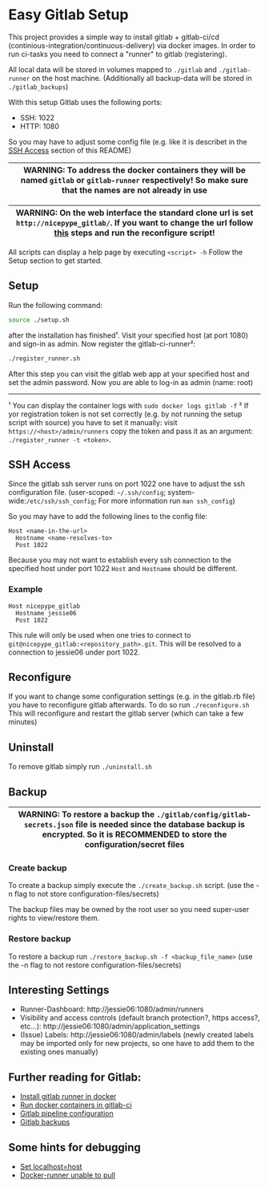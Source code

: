 # Easy Gitlab Setup
This project provides a simple way to install gitlab + gitlab-ci/cd (continious-integration/continuous-delivery) via docker images. In order to run ci-tasks you need to connect a "runner" to gitlab (registering).

All local data will be stored in volumes mapped to `./gitlab` and `./gitlab-runner` on the host machine. (Additionally all backup-data will be stored in `./gitlab_backups`)

With this setup Gitlab uses the following ports:
* SSH: 1022
* HTTP: 1080

So you may have to adjust some config file (e.g. like it is describet in the [SSH Access](#SSH-Access) section of this README)

| WARNING: To address the docker containers they will be named `gitlab` or `gitlab-runner` respectively! So make sure that the names are not already in use |
| --- |

| WARNING: On the web interface the standard clone url is set `http://nicepype_gitlab/`. If you want to change the url follow [this](https://docs.gitlab.com/omnibus/settings/configuration.html#configuring-the-external-url-for-gitlab) steps and run the reconfigure script! |
| --- |



All scripts can display a help page by executing `<script> -h`
Follow the Setup section to get started.

## Setup
Run the following command:

```bash
source ./setup.sh
```
after the installation has finished¹. Visit your specified host (at port 1080) and sign-in as admin. Now register the gitlab-ci-runner²:
```bash
./register_runner.sh
```

After this step you can visit the gitlab web app at your specified host and set the admin password. Now you are able to log-in as admin (name: root) 

------
¹ You can display the container logs with `sudo docker logs gitlab -f`
² If yor registration token is not set correctly (e.g. by not running the setup script with source) you have to set it manually: visit `https://<host>/admin/runners` copy the token and pass it as an argument: `./register_runner -t <token>`.

## SSH Access
Since the gitlab ssh server runs on port 1022 one have to adjust the ssh configuration file. (user-scoped: `~/.ssh/config`; system-wide:`/etc/ssh/ssh_config`;
For more information run `man ssh_config`)

So you may have to add the following lines to the config file:
```
Host <name-in-the-url>
  Hostname <name-resolves-to>
  Post 1022
```

Because you may not want to establish every ssh connection to the specified host under port 1022 `Host` and `Hostname` should be different.

### Example
```
Host nicepype_gitlab
  Hostname jessie06
  Post 1022
```

This rule will only be used when one tries to connect to 
`git@nicepype_gitlab:<repository_path>.git`.
This will be resolved to a connection to jessie06 under port 1022.

## Reconfigure
If you want to change some configuration settings (e.g. in the gitlab.rb file) you have to reconfigure gitlab afterwards.
To do so run `./reconfigure.sh`
This will reconfigure and restart the gitlab server (which can take a few minutes)

## Uninstall
To remove gitlab simply run `./uninstall.sh`

## Backup

| WARNING: To restore a backup the `./gitlab/config/gitlab-secrets.json` file is needed since the database backup is encrypted. So it is  RECOMMENDED to store the configuration/secret files |
| --- |

### Create backup
To create a backup simply execute the `./create_backup.sh` script. (use the -n flag to not store configuration-files/secrets)

The backup files may be owned by the root user so you need super-user rights to view/restore them.

### Restore backup
To restore a backup run `./restore_backup.sh -f <backup_file_name>` (use the -n flag to not restore configuration-files/secrets)

## Interesting Settings
 - Runner-Dashboard: http://jessie06:1080/admin/runners
 - Visibility and access controls (default branch protection?, https access?, etc...): http://jessie06:1080/admin/application_settings
 - (Issue) Labels: http://jessie06:1080/admin/labels (newly created labels may be imported only for new projects, so one have to add them to the existing ones manually)

## Further reading for Gitlab:
- [Install gitlab runner in docker](https://docs.gitlab.com/runner/install/docker.html#docker-image-installation-and-configuration)
- [Run docker containers in gitlab-ci](https://docs.gitlab.com/ce/ci/docker/using_docker_images.html)
- [Gitlab pipeline configuration](https://docs.gitlab.com/ce/ci/yaml/README.html)
- [Gitlab backups](https://docs.gitlab.com/ee/raketasks/backup_restore.html)

## Some hints for debugging
- [Set localhost=host](https://stackoverflow.com/questions/24319662/from-inside-of-a-docker-container-how-do-i-connect-to-the-localhost-of-the-mach)
- [Docker-runner unable to pull](https://stackoverflow.com/questions/47695126/why-cant-gitlab-runner-clone-my-project-incorrect-hostname-failed-to-connect)